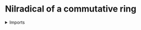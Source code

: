 #  Nilradical of a commutative ring

<details><summary>Imports</summary>
```agda
module commutative-algebra.nilradical-commutative-rings where

open import commutative-algebra.commutative-rings 
open import commutative-algebra.ideals-commutative-rings

open import foundation.universe-levels

open import ring-theory.nilpotent-elements-rings
```
</details>

## Idea

The nilradical of a commutative ring is the ideal consisting of all nilpotent elements.

## Definitions

```agda
subset-nilradical-Commutative-Ring :
  {l : Level} (R : Commutative-Ring l) → subset-Commutative-Ring l R 
subset-nilradical-Commutative-Ring R = is-nilpotent-element-ring-Prop (ring-Commutative-Ring R) 
```

## Properties

### The nilradical is the intersection of all prime ideals 